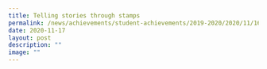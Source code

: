 ```yaml
---
title: Telling stories through stamps
permalink: /news/achievements/student-achievements/2019-2020/2020/11/16/telling-stories-through-stamps/
date: 2020-11-17
layout: post
description: ""
image: ""
---
```

